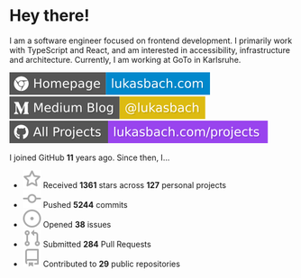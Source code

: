 # Hey there!

I am a software engineer focused on frontend development. I primarily work with TypeScript and React, and am interested in accessibility, infrastructure and architecture. Currently, I am working at GoTo in Karlsruhe.

[![Homepage](./icons/homepage.svg)](https://lukasbach.com)
[![Medium Blog](./icons/medium.svg)](https://medium.com/@lukasbach)
[![My Projects](./icons/projects.svg)](https://lukasbach.com/projects)

I joined GitHub **11** years ago. Since then, I...

- ![](./icons/star.svg) Received **1361** stars across **127** personal projects
- ![](./icons/commit.svg) Pushed **5244** commits
- ![](./icons/issues.svg) Opened **38** issues
- ![](./icons/pr.svg) Submitted **284** Pull Requests
- ![](./icons/repo.svg) Contributed to **29** public repositories
